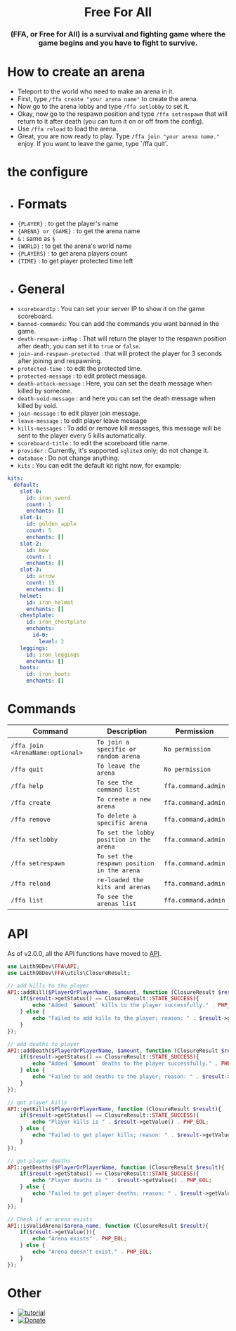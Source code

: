 
<div align="center">
	<h1>Free For All</h1>
  <h3>(FFA, or Free for All) is a survival and fighting game where the game begins and you have to fight to survive.</h3>
</div>

# How to create an arena
- Teleport to the world who need to make an arena in it.
- First, type `/ffa create "your arena name"` to create the arena.
- Now go to the arena lobby and type `/ffa setlobby` to set it.
- Okay, now go to the respawn position and type `/ffa setrespawn` that will return to it after death (you can turn it on or off from the config).
- Use `/ffa reload` to load the arena.
- Great, you are now ready to play. Type `/ffa join "your arena name."` enjoy. If you want to leave the game, type `/ffa quit'.

# the configure
- <h1>Formats</h1> 
- `{PLAYER}` : to get the player's name
- `{ARENA} or {GAME}` : to get the arena name
- `&` : same as `§`
- `{WORLD}` : to get the arena's world name
- `{PLAYERS}` : to get arena players count
- `{TIME}` : to get player protected time left
- <h1>General</h1>
- `scoreboardIp` : You can set your server IP to show it on the game scoreboard.
- `banned-commands`: You can add the commands you want banned in the game.
- `death-respawn-inMap` : That will return the player to the respawn position after death; you can set it to `true` or `false`.
- `join-and-respawn-protected` : that will protect the player for 3 seconds after joining and respawning.
- `protected-time` : to edit the protected time.
- `protected-message` : to edit protect message.
- `death-attack-message` : Here, you can set the death message when killed by someone.
- `death-void-message` : and here you can set the death message when killed by void.
- `join-message` : to edit player join message.
- `leave-message` : to edit player leave message
- `kills-messages` : To add or remove kill messages, this message will be sent to the player every 5 kills automatically.
- `scoreboard-title` : to edit the scoreboard title name.
- `provider` : Currently, it's supported `sqlite3` only; do not change it.
- `database` : Do not change anything.
- `kits` : You can edit the default kit right now, for example:
```yaml
kits:
  default:
    slot-0:
      id: iron_sword
      count: 1
      enchants: []
    slot-1:
      id: golden_apple
      count: 5
      enchants: []
    slot-2:
      id: bow
      count: 1
      enchants: []
    slot-3:
      id: arrow
      count: 15
      enchants: []
    helmet:
      id: iron_helmet
      enchants: []
    chestplate:
      id: iron_chestplate
      enchants:
        id-0:
          level: 2
    leggings:
      id: iron_leggings
      enchants: []
    boots:
      id: iron_boots
      enchants: []
```

# Commands
Command | Description | Permission
--- | --- | ---
`/ffa join <ArenaName:optional>` | `To join a specific or random arena` | `No permission`
`/ffa quit` | `To leave the arena` | `No permission`
`/ffa help` | `To see the command list` | `ffa.command.admin`
`/ffa create` | `To create a new arena` | `ffa.command.admin`
`/ffa remove` | `To delete a specific arena` | `ffa.command.admin`
`/ffa setlobby` | `To set the lobby position in the arena` | `ffa.command.admin`
`/ffa setrespawn` | `To set the respawn position in the arena` | `ffa.command.admin`
`/ffa reload` | `re-loaded the kits and arenas` | `ffa.command.admin`
`/ffa list` | `To see the arenas list` | `ffa.command.admin`

# API
As of v2.0.0, all the API functions have moved to [API](https://github.com/Laith98Dev/FFA/blob/main/src/Laith98Dev/FFA/API.php).
```php
use Laith98Dev\FFA\API;
use Laith98Dev\FFA\utils\ClosureResult;

// add kills to the player
API::addKill($PlayerOrPlayerName, $amount, function (ClosureResult $result){
    if($result->getStatus() == ClosureResult::STATE_SUCCESS){
        echo "Added `$amount` kills to the player successfully." . PHP_EOL;
    } else {
        echo "Failed to add kills to the player; reason: " . $result->getValue() . PHP_EOL;
    }
});

// add deaths to player
API::addDeath($PlayerOrPlayerName, $amount, function (ClosureResult $result){
    if($result->getStatus() == ClosureResult::STATE_SUCCESS){
        echo "Added `$amount` deaths to the player successfully." . PHP_EOL;
    } else {
        echo "Failed to add deaths to the player; reason: " . $result->getValue() . PHP_EOL;
    }
});

// get player kills
API::getKills($PlayerOrPlayerName, function (ClosureResult $result){
    if($result->getStatus() == ClosureResult::STATE_SUCCESS){
        echo "Player kills is " . $result->getValue() . PHP_EOL;
    } else {
        echo "Failed to get player kills; reason: " . $result->getValue() . PHP_EOL;
    }
});

// get player deaths
API::getDeaths($PlayerOrPlayerName, function (ClosureResult $result){
    if($result->getStatus() == ClosureResult::STATE_SUCCESS){
        echo "Player deaths is " . $result->getValue() . PHP_EOL;
    } else {
        echo "Failed to get player deaths; reason: " . $result->getValue() . PHP_EOL;
    }
});

// Check if an arena exists
API::isValidArena($arena_name, function (ClosureResult $result){
    if($result->getValue()){
        echo "Arena exists" . PHP_EOL;
    } else {
        echo "Arena doesn't exist." . PHP_EOL;
    }
});

```

# Other
- [![tutorial](https://img.shields.io/youtube/views/SwzWwsrGG74?label=Tutorial&style=social)](https://www.youtube.com/watch?v=SwzWwsrGG74&ab_channel=LaithYoutuber)
- [![Donate](https://img.shields.io/badge/donate-Paypal-yellow.svg?style=flat-square)](https://paypal.me/Laith113)
